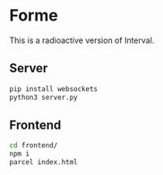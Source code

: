 # Forme

This is a radioactive version of Interval.

## Server

```bash
pip install websockets
python3 server.py
```

## Frontend

```bash
cd frontend/
npm i
parcel index.html
```
